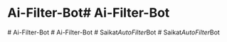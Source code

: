 # Ai-Filter-Bot#   A i - F i l t e r - B o t  
 #   A i - F i l t e r - B o t  
 #   A i - F i l t e r - B o t  
 #   S a i k a t _ A u t o F i l t e r _ B o t  
 #   S a i k a t _ A u t o F i l t e r _ B o t  
 